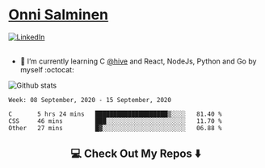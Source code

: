 <h1> <a href="https://osalmine.github.io/cv/">Onni Salminen</a></h1>
<a href="https://www.linkedin.com/in/onni-salminen/" target="_blank"><img src="https://img.shields.io/badge/LinkedIn-%230077B5.svg?&style=flat-square&logo=linkedin&logoColor=white" alt="LinkedIn"></a>
<br />
<br />

- 🌱 I’m currently learning C <a href="https://www.hive.fi/en/">@hive</a> and React, NodeJs, Python and Go by myself :octocat:

![Github stats](https://github-readme-stats.vercel.app/api?username=osalmine&count_private=true&show_icons=true&theme=graywhite&hide=issues,stars)

<!--START_SECTION:waka-->
```text
Week: 08 September, 2020 - 15 September, 2020

C       5 hrs 24 mins   ████████████████████▒░░░░   81.40 % 
CSS     46 mins         ███░░░░░░░░░░░░░░░░░░░░░░   11.70 % 
Other   27 mins         █▓░░░░░░░░░░░░░░░░░░░░░░░   06.88 % 
```
<!--END_SECTION:waka-->

<h2  align="center">💻 Check Out My Repos ⬇️ </h2>
